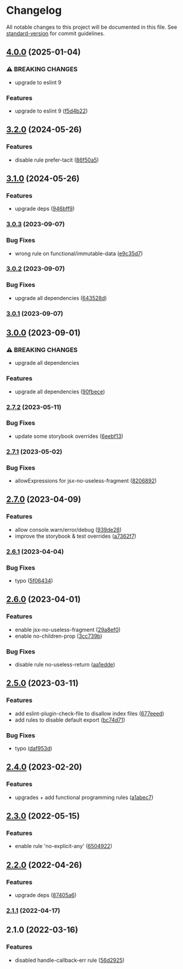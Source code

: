 # Changelog

All notable changes to this project will be documented in this file. See [standard-version](https://github.com/conventional-changelog/standard-version) for commit guidelines.

## [4.0.0](https://github.com/sammysaglam/eslint-config-sammy/compare/v3.2.0...v4.0.0) (2025-01-04)


### ⚠ BREAKING CHANGES

* upgrade to eslint 9

### Features

* upgrade to eslint 9 ([f5d4b22](https://github.com/sammysaglam/eslint-config-sammy/commit/f5d4b22d4f539f35c50b219bf8de972f1852bfc6))

## [3.2.0](https://github.com/sammysaglam/eslint-config-sammy/compare/v3.1.0...v3.2.0) (2024-05-26)


### Features

* disable rule prefer-tacit ([86f50a5](https://github.com/sammysaglam/eslint-config-sammy/commit/86f50a5ddd11ea042f1294d0f93b4c14327c7d30))

## [3.1.0](https://github.com/sammysaglam/eslint-config-sammy/compare/v3.0.3...v3.1.0) (2024-05-26)


### Features

* upgrade deps ([946bff9](https://github.com/sammysaglam/eslint-config-sammy/commit/946bff924365fb9ae475d081935690bf1c3f864f))

### [3.0.3](https://github.com/sammysaglam/eslint-config-sammy/compare/v3.0.2...v3.0.3) (2023-09-07)


### Bug Fixes

* wrong rule on functional/immutable-data ([e9c35d7](https://github.com/sammysaglam/eslint-config-sammy/commit/e9c35d7697e8309cd0d9fd95ba547c9ac2141e2e))

### [3.0.2](https://github.com/sammysaglam/eslint-config-sammy/compare/v3.0.1...v3.0.2) (2023-09-07)


### Bug Fixes

* upgrade all dependencies ([643528d](https://github.com/sammysaglam/eslint-config-sammy/commit/643528df9f8b3808d7bf34e4132ffc138d9a5f93))

### [3.0.1](https://github.com/sammysaglam/eslint-config-sammy/compare/v3.0.0...v3.0.1) (2023-09-07)

## [3.0.0](https://github.com/sammysaglam/eslint-config-sammy/compare/v2.7.2...v3.0.0) (2023-09-01)


### ⚠ BREAKING CHANGES

* upgrade all dependencies

### Features

* upgrade all dependencies ([90fbece](https://github.com/sammysaglam/eslint-config-sammy/commit/90fbece868f2263c641621aed31cf7c457610680))

### [2.7.2](https://github.com/sammysaglam/eslint-config-sammy/compare/v2.7.1...v2.7.2) (2023-05-11)


### Bug Fixes

* update some storybook overrides ([6eebf13](https://github.com/sammysaglam/eslint-config-sammy/commit/6eebf13a0784931a946b23ba6b68234bfc67622a))

### [2.7.1](https://github.com/sammysaglam/eslint-config-sammy/compare/v2.7.0...v2.7.1) (2023-05-02)


### Bug Fixes

* allowExpressions for jsx-no-useless-fragment ([8206892](https://github.com/sammysaglam/eslint-config-sammy/commit/8206892b88f5d8151b74d0b2e0273c884ced912f))

## [2.7.0](https://github.com/sammysaglam/eslint-config-sammy/compare/v2.6.1...v2.7.0) (2023-04-09)


### Features

* allow console.warn/error/debug ([939de28](https://github.com/sammysaglam/eslint-config-sammy/commit/939de28d8cce1aaf290859fe7c44424b7ba7a575))
* improve the storybook & test overrides ([a7362f7](https://github.com/sammysaglam/eslint-config-sammy/commit/a7362f7f980dc9e9daa5cc716843fb19c299e96a))

### [2.6.1](https://github.com/sammysaglam/eslint-config-sammy/compare/v2.6.0...v2.6.1) (2023-04-04)


### Bug Fixes

* typo ([5f06434](https://github.com/sammysaglam/eslint-config-sammy/commit/5f06434ab2ea9355f83228316c55f72383014749))

## [2.6.0](https://github.com/sammysaglam/eslint-config-sammy/compare/v2.5.0...v2.6.0) (2023-04-01)


### Features

* enable jsx-no-useless-fragment ([29a8ef0](https://github.com/sammysaglam/eslint-config-sammy/commit/29a8ef02151c9082df438604a28004ddb76146e2))
* enable no-children-prop ([3cc739b](https://github.com/sammysaglam/eslint-config-sammy/commit/3cc739bd6733435c1117ab02d6aa62aa077de38d))


### Bug Fixes

* disable rule no-useless-return ([aa1edde](https://github.com/sammysaglam/eslint-config-sammy/commit/aa1edde58cc3cb13484777b9f761764a42359187))

## [2.5.0](https://github.com/sammysaglam/eslint-config-sammy/compare/v2.4.0...v2.5.0) (2023-03-11)


### Features

* add eslint-plugin-check-file to disallow index files ([677eeed](https://github.com/sammysaglam/eslint-config-sammy/commit/677eeed68c1e1ae7eebd0ea9e97cff85e6c05c29))
* add rules to disable default export ([bc74d71](https://github.com/sammysaglam/eslint-config-sammy/commit/bc74d718ff3eb3d6278c3abf311d4fd700397653))


### Bug Fixes

* typo ([daf953d](https://github.com/sammysaglam/eslint-config-sammy/commit/daf953dd6bf41d686a4769da9d629a353f7b6335))

## [2.4.0](https://github.com/sammysaglam/eslint-config-sammy/compare/v2.3.0...v2.4.0) (2023-02-20)


### Features

* upgrades + add functional programming rules ([a1abec7](https://github.com/sammysaglam/eslint-config-sammy/commit/a1abec72e0d9ac13c688eed0e75f34fa208d4eed))

## [2.3.0](https://github.com/sammysaglam/eslint-config-sammy/compare/v2.2.0...v2.3.0) (2022-05-15)


### Features

* enable rule 'no-explicit-any' ([6504922](https://github.com/sammysaglam/eslint-config-sammy/commit/65049228bfcbf7cc6e100664bf3163ee49146f16))

## [2.2.0](https://github.com/sammysaglam/eslint-config-sammy/compare/v2.1.1...v2.2.0) (2022-04-26)


### Features

* upgrade deps ([87405a6](https://github.com/sammysaglam/eslint-config-sammy/commit/87405a64795c0d25538618b42f7ffe408f7e156b))

### [2.1.1](https://github.com/sammysaglam/eslint-config-sammy/compare/v2.1.0...v2.1.1) (2022-04-17)

## 2.1.0 (2022-03-16)


### Features

* disabled handle-callback-err rule ([56d2925](https://github.com/sammysaglam/eslint-config-sammy/commit/56d2925f76bcc7a3305785f555bd4ebdd638dbfa))
